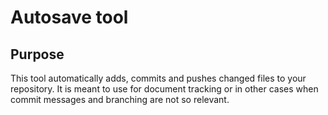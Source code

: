 # Autosave tool

## Purpose

This tool automatically adds, commits and pushes changed files to your repository. It is meant to use for document tracking or in other cases when commit messages and branching are not so relevant.

##  
